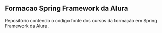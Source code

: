 ## Formacao Spring Framework da Alura

Repositório contendo o código fonte dos cursos da formação em Spring Framework da Alura.



